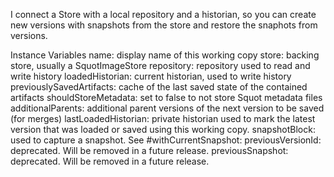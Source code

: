I connect a Store with a local repository and a historian, so you can create new versions with snapshots from the store and restore the snaphots from versions.

Instance Variables
	name:				<String> display name of this working copy
	store:				<Object> backing store, usually a SquotImageStore
	repository:			<TSquotLocalRepository> repository used to read and write history
	loadedHistorian:	<TSquotLocalHistorian> current historian, used to write history
	previouslySavedArtifacts:	<Dictionary> cache of the last saved state of the contained artifacts
	shouldStoreMetadata:	<Boolean> set to false to not store Squot metadata files
	additionalParents:	<OrderedCollection> additional parent versions of the next version to be saved (for merges)
	lastLoadedHistorian: <TSquotLocalHistorian> private historian used to mark the latest version that was loaded or saved using this working copy.
	snapshotBlock:		<Block> used to capture a snapshot. See #withCurrentSnapshot:
	previousVersionId:	<Object> deprecated. Will be removed in a future release.
	previousSnapshot:	<Object> deprecated. Will be removed in a future release.